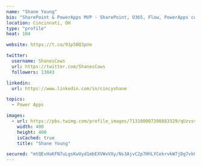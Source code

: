 ```yaml
---
name: "Shane Young"
bio: "SharePoint & PowerApps MVP - SharePoint, O365, Flow, PowerApps consulting? @PowerApps911 | Pure Snark? You found it."
location: Cincinnati, OH
type: "profile"
heat: 104

website: https://t.co/91p5BQ3pUe

twitter:
  username: ShanesCows
  url: https://twitter.com/ShanesCows
  followers: 13843

linkedin:
  url: https://www.linkedin.com/in/cincyshane

topics:
  - Power Apps

images:
  - url: https://pbs.twimg.com/profile_images/713100007398883329/qUzvsvQ3_400x400.jpg
    width: 400
    height: 400
    isCached: true
    title: "Shane Young"

secured: "mtQEvHaKFN7uLgsKwVyd1mbEXVWvVXy/Ns3AjvC2p7HhLYCekrvkW7jDg7vk0WFGHLRto/86y7QB5CZlquBrZPEckrs9f8ewvEV0sXB3PZE7MR5UJlj2h9TdPFp5HITGlnYbC/DQmKTqPAqUQxwbCT0l6CeqH/XwHqOsv28Rp8j98BXkcOeCB8jz1UYSrwFzicw5HtAlksq+K8Q/6mJimH15bwySrwOPVWnov4GC5KRQSR0K9UZnEdBNDgtmjkc6uFLY6JNl3LbUFfW130rgyrVbKxCJC2cerA+A84tOZ2YV3xd8n5M0+cO9kMd5BDX5ypkfdVvn1b56TXe9wncQPbFMQB7MN6XOZBqedGYJ4D/cnlOAdPBl/7WT9DwUnEwd5KB3S2Pf8URlCkrqjgPCJDjW0T7uGF4fjUWkc29pSmI=;VPON5tGWR7XdMEpVY74zyg=="
---
```


